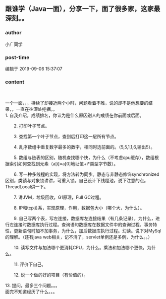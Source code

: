 ## 跟谁学（Java一面），分享一下，面了很多家，这家最深刻。。
### author 
小广同学
### post-time 

编辑于  2019-09-06 15:37:07
### content 
<div class="post-topic-des nc-post-content">
 <p style="text-indent: 21.0pt;">
  <br/>
 </p>
 <div>
  <span>
   一个一面，，，持续了却接近两个小时，问题看着不难，说的却不是他想要的结果，，一直在往深处挖掘。。
  </span>
  <br/>
 </div>
 <div>
  1. 自我介绍，成绩排名，你认为是什么原因别人的成绩在你前面或后面。
 </div>
 <p style="text-indent: 21.0pt;">
  2. 打印叶子节点。
 </p>
 <p style="text-indent: 21.0pt;">
  3. 查找第一个叶子节点，查到后打印这一层所有节点。
 </p>
 <p style="text-indent: 21.0pt;">
  4. 乱序数组中重复数字最多的数字，相同时选前面的。（5,5,1,1,6,输出5）。
 </p>
 <p style="text-indent: 21.0pt;">
  5. 数组与链表的区别，随机查找哪个快，为什么（不考虑cpu缓存），数组根据索引如何查找到元素（a[i]=a[0]地址值+i*类型字节数）。
 </p>
 <p style="text-indent: 21.0pt;">
  6. 写一种多线程的实现，将方法转为同步。静态与非静态修饰synchronized区别，类锁与对象锁讲讲，可重入锁。自己设计下线程池，说下注意的点。ThreadLocal讲一下。
 </p>
 <p style="text-indent: 21.0pt;">
  7. 讲JVM，垃圾回收，G1原理，Full GC过程。
 </p>
 <p style="text-indent: 21.0pt;">
  8. IP和tcp关系，实现原理，作用，数据包大小（哪个大，为什么）。
 </p>
 <p style="text-indent: 21.0pt;">
  9. 自己写两个表，写左连接，数据库左连接结果（有几条记录），为什么，进行左连接时数据库执行过程。查询语句数据库在数据文件中的查询过程。事务特性，更新语句时加不加事务，为什么，加后数据库执行过程。幻读。说下对MySql的理解。（还有java web相关，记不清了，servlet单例还是多例，为什么。。）
 </p>
 <p style="text-indent: 21.0pt;">
  10. 读写文件与加法哪个更消耗CPU，为什么。乘法和加法哪个更快，为什么。
 </p>
 <p style="text-indent: 21.0pt;">
  11. 评价下自己。
 </p>
 <p style="text-indent: 21.0pt;">
  12. 说一个做的好的项目（有价值的）。
 </p>
 <div>
  13. 提问，最多三个问题。。。
 </div>
 <div>
  面完不知道经历了什么。。。
 </div>
 <div>
  <br/>
 </div>
 <span>
 </span>
 <p>
  <br/>
 </p>
 <p style="text-indent: 21.0pt;">
  <br/>
 </p>
</div>
